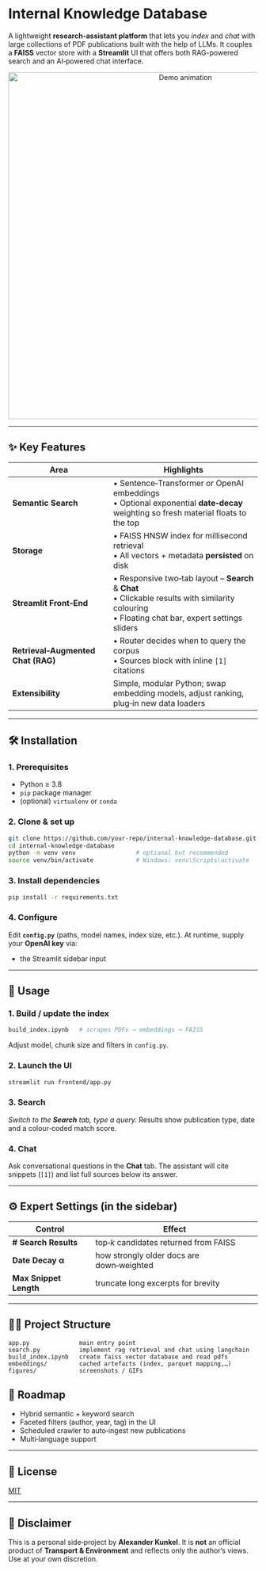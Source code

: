 # Internal Knowledge Database

A lightweight **research‑assistant platform** that lets you _index_ and _chat_ with large collections of PDF publications built with the help of LLMs.
It couples a **FAISS** vector store with a **Streamlit** UI that offers both RAG-powered search and an AI‑powered chat interface.

<p align="center">
  <img src="figures/user_experience.gif" alt="Demo animation" width="700">
</p>

---

## ✨ Key Features

| Area | Highlights |
|------|------------|
| **Semantic Search** | • Sentence‑Transformer or OpenAI embeddings<br>• Optional exponential **date‑decay** weighting so fresh material floats to the top |
| **Storage** | • FAISS HNSW index for millisecond retrieval<br>• All vectors + metadata **persisted** on disk |
| **Streamlit Front‑End** | • Responsive two‑tab layout – **Search** & **Chat**<br>• Clickable results with similarity colouring<br>• Floating chat bar, expert settings sliders |
| **Retrieval‑Augmented Chat (RAG)** | • Router decides when to query the corpus<br>• Sources block with inline `[1]` citations |
| **Extensibility** | Simple, modular Python; swap embedding models, adjust ranking, plug‑in new data loaders |

---

## 🛠 Installation

### 1. Prerequisites
* Python ≥ 3.8
* `pip` package manager
* (optional) `virtualenv` or `conda`

### 2. Clone & set up
```bash
git clone https://github.com/your-repo/internal-knowledge-database.git
cd internal-knowledge-database
python -m venv venv                 # optional but recommended
source venv/bin/activate            # Windows: venv\Scripts\activate
```

### 3. Install dependencies
```bash
pip install -r requirements.txt
```

### 4. Configure
Edit **`config.py`** (paths, model names, index size, etc.).
At runtime, supply your **OpenAI key** via:

* the Streamlit sidebar input

---

## 🚀 Usage

### 1. Build / update the index
```bash
build_index.ipynb   # scrapes PDFs → embeddings → FAISS
```
Adjust model, chunk size and filters in `config.py`.

### 2. Launch the UI
```bash
streamlit run frontend/app.py
```

### 3. Search
*Switch to the **Search** tab, type a query.*
Results show publication type, date and a colour‑coded match score.

### 4. Chat
Ask conversational questions in the **Chat** tab.
The assistant will cite snippets (`[1]`) and list full sources below its answer.

---

## ⚙ Expert Settings (in the sidebar)

| Control | Effect |
|---------|--------|
| **# Search Results** | top‑*k* candidates returned from FAISS |
| **Date Decay α** | how strongly older docs are down‑weighted |
| **Max Snippet Length** | truncate long excerpts for brevity |

---

## 🧑‍💻 Project Structure

```
app.py              main entry point
search.py           implement rag retrieval and chat using langchain
build_index.ipynb   create faiss vector database and read pdfs
embeddings/         cached artefacts (index, parquet mapping,…)
figures/            screenshots / GIFs
```

## 🌱 Roadmap

* Hybrid semantic + keyword search
* Faceted filters (author, year, tag) in the UI
* Scheduled crawler to auto‑ingest new publications
* Multi‑language support

---

## 📝 License
[MIT](LICENSE)

---

## 🔖 Disclaimer
This is a personal side‑project by **Alexander Kunkel**.
It is **not** an official product of **Transport & Environment** and reflects only the author’s views.
Use at your own discretion.
